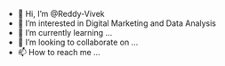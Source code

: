 - 👋 Hi, I’m @Reddy-Vivek
- 👀 I’m interested in Digital Marketing and Data Analysis
- 🌱 I’m currently learning ...
- 💞️ I’m looking to collaborate on ...
- 📫 How to reach me ...

<!---
Reddy-Vivek/Reddy-Vivek is a ✨ special ✨ repository because its `README.md` (this file) appears on your GitHub profile.
You can click the Preview link to take a look at your changes.
--->
